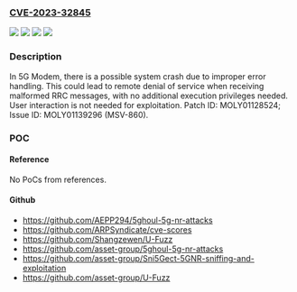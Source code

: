 ### [CVE-2023-32845](https://cve.mitre.org/cgi-bin/cvename.cgi?name=CVE-2023-32845)
![](https://img.shields.io/static/v1?label=Product&message=MT2735%2C%20MT2737%2C%20MT6297%2C%20MT6298%2C%20MT6813%2C%20MT6815%2C%20MT6833%2C%20MT6835%2C%20MT6853%2C%20MT6855%2C%20MT6873%2C%20MT6875%2C%20MT6875T%2C%20MT6877%2C%20MT6879%2C%20MT6880%2C%20MT6883%2C%20MT6885%2C%20MT6886%2C%20MT6889%2C%20MT6890%2C%20MT6891%2C%20MT6893%2C%20MT6895%2C%20MT6895T%2C%20MT6896%2C%20MT6897%2C%20MT6980%2C%20MT6980D%2C%20MT6983%2C%20MT6985%2C%20MT6989%2C%20MT6990&color=blue)
![](https://img.shields.io/static/v1?label=Version&message=Modem%20NR15%2C%20NR16%2C%20and%20NR17%20&color=brightgreen)
![](https://img.shields.io/static/v1?label=Version&message=modem_nr15_nr16_nr17%20&color=brightgreen)
![](https://img.shields.io/static/v1?label=Vulnerability&message=Denial%20of%20Service&color=brightgreen)

### Description

In 5G Modem, there is a possible system crash due to improper error handling. This could lead to remote denial of service when receiving malformed RRC messages, with no additional execution privileges needed. User interaction is not needed for exploitation. Patch ID: MOLY01128524; Issue ID: MOLY01139296 (MSV-860).

### POC

#### Reference
No PoCs from references.

#### Github
- https://github.com/AEPP294/5ghoul-5g-nr-attacks
- https://github.com/ARPSyndicate/cve-scores
- https://github.com/Shangzewen/U-Fuzz
- https://github.com/asset-group/5ghoul-5g-nr-attacks
- https://github.com/asset-group/Sni5Gect-5GNR-sniffing-and-exploitation
- https://github.com/asset-group/U-Fuzz

